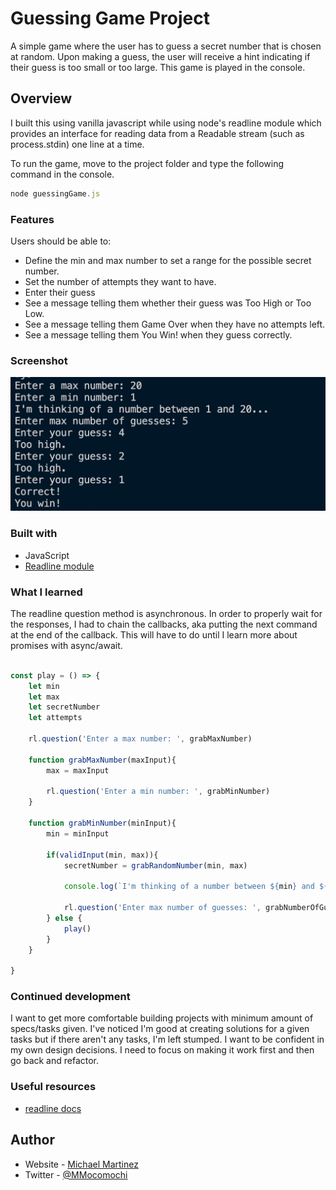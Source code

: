 # Guessing Game Project

 A simple game where the user has to guess a secret number that is chosen at random. Upon making a guess, the user will receive a hint indicating if their guess is too small or too large. This game is played in the console.

 [](./Screen%20Shot%202022-06-25%20at%208.08.30%20AM.png)

## Overview

I built this using vanilla javascript while using node's readline module which provides an interface for reading data from a Readable stream (such as process.stdin) one line at a time.

To run the game, move to the project folder and type the following command in the console.

```js
node guessingGame.js
```

### Features

Users should be able to:

- Define the min and max number to set a range for the possible secret number.
- Set the number of attempts they want to have.
- Enter their guess
- See a message telling them whether their guess was Too High or Too Low.
- See a message telling them Game Over when they have no attempts left.
- See a message telling them You Win! when they guess correctly.

### Screenshot

![](./Screen%20Shot%202022-06-25%20at%208.08.30%20AM.png)

### Built with

- JavaScript
- [Readline module](https://nodejs.org/api/readline.html#rlquestionquery-options-callback)


### What I learned

The readline question method is asynchronous. In order to properly wait for the responses, I had to chain the callbacks, aka putting the next command at the end of the callback. This will have to do until I learn more about promises with async/await.

```js

const play = () => {
    let min
    let max
    let secretNumber
    let attempts

    rl.question('Enter a max number: ', grabMaxNumber)

    function grabMaxNumber(maxInput){
        max = maxInput

        rl.question('Enter a min number: ', grabMinNumber)
    }

    function grabMinNumber(minInput){
        min = minInput

        if(validInput(min, max)){
            secretNumber = grabRandomNumber(min, max)

            console.log(`I'm thinking of a number between ${min} and ${max}...`)

            rl.question('Enter max number of guesses: ', grabNumberOfGuesses)
        } else {
            play()
        }        
    }

}

```

### Continued development

I want to get more comfortable building projects with minimum amount of specs/tasks given. I've noticed I'm good at creating solutions for a given tasks but if there aren't any tasks, I'm left stumped. I want to be confident in my own design decisions. I need to focus on making it work first and then go back and refactor.

### Useful resources

- [readline docs](https://nodejs.org/api/readline.html#rlquestionquery-options-callback)

## Author

- Website - [Michael Martinez](https://michael-martinez.netlify.app/)
- Twitter - [@MMocomochi](https://twitter.com/MMocomochi)